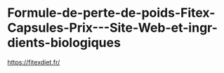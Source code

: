# Formule-de-perte-de-poids-Fitex-Capsules-Prix---Site-Web-et-ingr-dients-biologiques
https://fitexdiet.fr/
